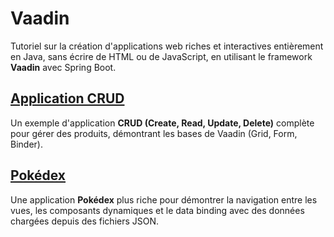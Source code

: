 # Vaadin

Tutoriel sur la création d'applications web riches et interactives entièrement en Java, sans écrire de HTML ou de JavaScript, en utilisant le framework **Vaadin** avec Spring Boot.

## [Application CRUD](crud-tutorial)
Un exemple d'application **CRUD (Create, Read, Update, Delete)** complète pour gérer des produits, démontrant les bases de Vaadin (Grid, Form, Binder).

## [Pokédex](pokedex)
Une application **Pokédex** plus riche pour démontrer la navigation entre les vues, les composants dynamiques et le data binding avec des données chargées depuis des fichiers JSON.
